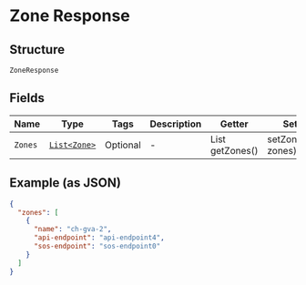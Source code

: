 
# Zone Response

## Structure

`ZoneResponse`

## Fields

| Name | Type | Tags | Description | Getter | Setter |
|  --- | --- | --- | --- | --- | --- |
| `Zones` | [`List<Zone>`](../../doc/models/zone.md) | Optional | - | List<Zone> getZones() | setZones(List<Zone> zones) |

## Example (as JSON)

```json
{
  "zones": [
    {
      "name": "ch-gva-2",
      "api-endpoint": "api-endpoint4",
      "sos-endpoint": "sos-endpoint0"
    }
  ]
}
```

